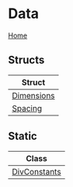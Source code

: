 # Data
[Home](../../README.md)

## Structs
|Struct|
|---|
|[Dimensions](Dimensions.cs)|
|[Spacing](Spacing.cs)|

## Static
|Class|
|---|
|[DivConstants](DivConstants.cs)|